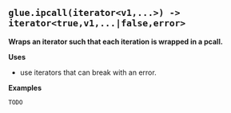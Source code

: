 ## `glue.ipcall(iterator<v1,...>) -> iterator<true,v1,...|false,error>` ##

**Wraps an iterator such that each iteration is wrapped in a pcall.**

**Uses**
  * use iterators that can break with an error.

**Examples**

```
TODO
```
